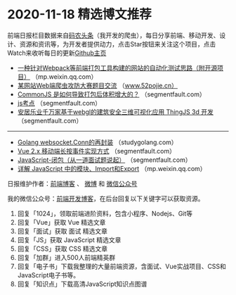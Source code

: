 # 2020-11-18 精选博文推荐

前端日报栏目数据来自[码农头条](http://hao.caibaojian.com.cn/)（我开发的爬虫），每日分享前端、移动开发、设计、资源和资讯等，为开发者提供动力，点击Star按钮来关注这个项目，点击Watch来收听每日的更新[Github主页](https://github.com/kujian/frontendDaily)
* [一种针对Webpack等前端打包工具构建的网站的自动化测试思路（附开源项目）](https://mp.weixin.qq.com/s/0YDXUbJuKue01H9w35xf-A) （mp.weixin.qq.com）
* [某网站Web端爬虫攻防大赛题目交流](https://www.52pojie.cn/thread-1288315-1-1.html) （www.52pojie.cn）
* [CommonJS 是如何导致打包后体积增大的？](https://segmentfault.com/a/1190000038204855) （segmentfault.com）
* [js考点](https://segmentfault.com/a/1190000038204215) （segmentfault.com）
* [安居乐业千万家基于webgl的建筑安全三维可视化应用 ThingJS 3d 开发](https://segmentfault.com/a/1190000038202879) （segmentfault.com）

***
* [Golang websocket.Conn的再封装](https://studygolang.com/articles/31639) （studygolang.com）
* [Vue 2.x 移动端长按事件实现方式](https://segmentfault.com/a/1190000038202870) （segmentfault.com）
* [JavaScript-闭包（从一道面试题说起）](https://segmentfault.com/a/1190000038203133) （segmentfault.com）
* [详解 JavaScript 中的模块、Import和Export](https://mp.weixin.qq.com/s?__biz=MzI3NzIzMDY0NA==&mid=2247495654&idx=1&sn=f7a03c853ca9b5007b5538b1c4436b70) （mp.weixin.qq.com）

日报维护作者：[前端博客](http://caibaojian.com.cn/) 、 [微博](http://weibo.com/kujian) 和 [微信公众号](https://open.weixin.qq.com/qr/code?username=caibaojian_com)

我的微信公众号：[前端开发博客](https://open.weixin.qq.com/qr/code?username=caibaojian_com)，在后台回复以下关键字可以获取资源。

1. 回复「1024」，领取前端进阶资料，包含小程序、Nodejs、Git等
2. 回复「Vue」获取 Vue 精选文章
3. 回复「面试」获取 面试 精选文章
4. 回复「JS」获取 JavaScript 精选文章
5. 回复「CSS」获取 CSS 精选文章
6. 回复「加群」进入500人前端精英群
7. 回复「电子书」下载我整理的大量前端资源，含面试、Vue实战项目、CSS和JavaScript电子书等。
8. 回复「知识点」下载高清JavaScript知识点图谱